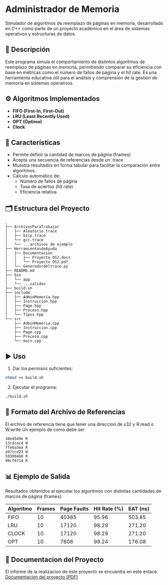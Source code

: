 # Administrador de Memoria

Simulador de algoritmos de reemplazo de páginas en memoria, desarrollado en C++ como parte de un proyecto académico en el área de sistemas operativos y estructuras de datos.

## 📌 Descripción

Este programa simula el comportamiento de distintos algoritmos de reemplazo de páginas en memoria, permitiendo comparar su eficiencia con base en métricas como el número de fallos de página y el hit rate. Es una herramienta educativa útil para el análisis y comprensión de la gestión de memoria en sistemas operativos.

## ⚙️ Algoritmos Implementados

- **FIFO (First-In, First-Out)**
- **LRU (Least Recently Used)**
- **OPT (Óptimo)**
- **Clock**

## 🧠 Características

- Permite definir la cantidad de marcos de página (frames)
- Acepta una secuencia de referencias desde un .trace
- Muestra resultados en forma tabular para facilitar la comparación entre algoritmos.
- Cálculo automático de:
  - Número de fallos de página
  - Tasa de aciertos (hit rate)
  - Eficiencia relativa

## 🗂 Estructura del Proyecto

```
.
├── ArchivosParaTrabajar
│   ├── Aleatorio.trace
│   ├── bzip.trace
│   └── gcc.trace
│   └── ...archivos de ejemplo
├── HerramientasdeAyuda
│   ├── Documentacion
│   │   ├── Proyecto OS2.docx
│   │   └── Proyecto OS2.pdf
│   └── Generadordeltrace.py
├── README.md
├── bin
│   └── app
│   └── ...salidas
├── build.sh
├── include
│   ├── AdminMemoria.hpp
│   ├── Instruccion.hpp
│   ├── Page.hpp
│   ├── Proceso.hpp
│   └── Tipos.hpp
└── src
    ├── AdminMemoria.cpp
    ├── Instruccion.cpp
    ├── Page.cpp
    ├── Proceso.cpp
    └── main.cpp
```

## ▶️ Uso

1. Dar los permisos suficientes:

```bash
chmod +x build.sh
```
2. Ejecutar el programa:

```bash
./build.sh
```

## 📄 Formato del Archivo de Referencias

El archivo de referencia tiene que tener una direccion de x32 y R:read o W:write
Un ejemplo de como debe ser
```
38e4549e R
13cdcac4 W
ffe6a3ea R
a97ccd23 W
593004b8 R
98cf6714 R
```

## 📊 Ejemplo de Salida

Resultados obtenidos al ejecutar los algoritmos con distintas cantidades de marcos de página (frames):

| Algoritmo | Frames | Page Faults | Hit Rate (%) | EAT (ns) |
|-----------|--------|-------------|---------------|----------|
| FIFO      | 10     | 40385       | 95.96         | 503.85   |
| LRU       | 10     | 17120       | 98.29         | 271.20   |
| CLOCK     | 10     | 17120       | 98.29         | 271.20   |
| OPT       | 10     | 7608        | 99.24         | 176.08   |
## 📄 Documentacion del Proyecto
El informe de la realizacion de este proyecto se encuentra en este enlace.
 [Documentacion del proyecto (PDF)](./HerramientasdeAyuda/Documentacion/Proyecto%20OS2.pdf)